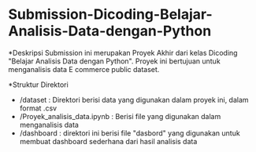 # Submission-Dicoding-Belajar-Analisis-Data-dengan-Python
*Deskripsi
Submission ini merupakan Proyek Akhir dari kelas Dicoding "Belajar Analisis Data dengan Python". Proyek ini bertujuan untuk menganalisis data E commerce public dataset.

*Struktur Direktori
  - /dataset : Direktori berisi data yang digunakan dalam proyek ini, dalam format .csv
  - /Proyek_analisis_data.ipynb : Berisi file yang digunakan dalam menganalisis data
  - /dashboard : direktori ini berisi file "dasbord" yang digunakan untuk membuat dashboard sederhana dari hasil analisis data

